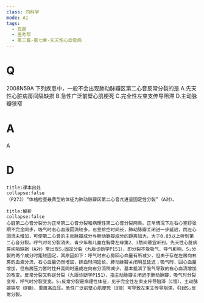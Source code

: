 ```yaml
---
class: 内科学
mode: A1
tags:
  - 真题
  - 医考帮
  - 第三篇-第七章-先天性心血管病
---
```


# Q
2008N59A 下列疾患中，一般不会出现肺动脉瓣区第二心音反常分裂的是
A.先天性心脏病房间隔缺损
B.急性广泛前壁心肌梗死
C.完全性左束支传导阻滞
D.主动脉瓣狭窄

# A
A
# D
```ad-note
title:课本出处
collapse:false
（P273）“体格检查最典型的体征为肺动脉瓣区第二心音亢进呈固定性分裂”（A对）。
```

```ad-summary
title:解析
collapse:false
心脏第二心音分裂分为正常第二心音分裂和病理性第二心音分裂两类。正常情况下左右心室舒张期不完全同步，吸气时右心血液回流较多，右室排空时间长，肺动脉瓣关闭进一步延迟，而左心回流未增加，可使第二心音的主动脉瓣成分与肺动脉瓣成分的距离加大，大于0.03以上听到第二心音分裂。呼气时可分裂消失，青少年和儿童在胸骨左缘第2、3肋间最宜听到。先天性心脏病房间隔缺损（A对）常出现S₂固定分裂（九版诊断学P151），即分裂不受吸气、呼气影响，S₂分裂的两个成分时距较固定，其原因如下：呼气时右心房回心血量有所减少，但由于存在左房向右房的血液分流，右心血量仍然增加，排血时间延长，肺动脉瓣关闭明显延迟；吸气时，回心血量增加，但右房压力暂时性升高同时造成左向右分流稍减少，基本抵消了吸气导致的右心血流增加的改变。反常分裂又称逆分裂（九版诊断学P151），指主动脉瓣关闭迟于肺动脉瓣，吸气时分裂变窄，呼气时分裂变宽。S₂反常分裂是病理性体征，见于完全性左束支传导阻滞（C错）、主动脉瓣狭窄（D错）、重度高血压。急性广泛前壁心肌梗死（B错）可导致左束支传导阻滞，引起S₂反常分裂。
```

